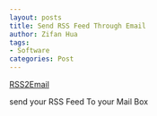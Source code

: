 ```yaml
---
layout: posts
title: Send RSS Feed Through Email
author: Zifan Hua
tags:
- Software
categories: Post
---
```


[RSS2Email](https://github.com/rss2email/rss2email)

send your RSS Feed To your Mail Box